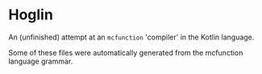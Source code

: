 # Hoglin
An (unfinished) attempt at an `mcfunction` 'compiler' in the Kotlin language.

Some of these files were automatically generated from the mcfunction language grammar.
